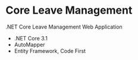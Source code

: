 # Core Leave Management
.NET Core Leave Management Web Application

* .NET Core 3.1
* AutoMapper
* Entity Framework, Code First
